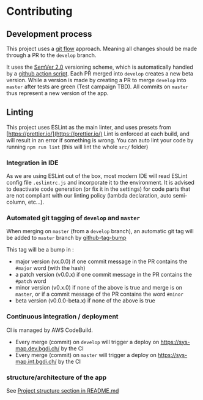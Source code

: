 # Contributing

## Development process

This project uses a [git flow](https://nvie.com/posts/a-successful-git-branching-model/) approach.
Meaning all changes should be made through a PR to the `develop` branch.

It uses the [SemVer 2.0](https://semver.org/) versioning scheme, which is automatically handled by
a [github action script](#automated-git-tagging-of-develop-and-master). Each PR merged into `develop` creates a new beta version. While a version
is made by creating a PR to merge `develop` into `master` after tests are green (Test campaign TBD).
All commits on `master` thus represent a new version of the app.

## Linting

This project uses ESLint as the main linter, and uses presets from [https://prettier.io/](https://prettier.io/)
Lint is enforced at each build, and will result in an error if something is wrong. You can auto lint
your code by running `npm run lint` (this will lint the whole `src/` folder)

### Integration in IDE

As we are using ESLint out of the box, most modern IDE will read ESLint config file `.eslintrc.js`
and incorporate it to the environment. It is advised to deactivate code generation (or fix it in the
settings) for code parts that are not compliant with our linting policy (lambda declaration, auto
semi-column, etc...).

### Automated git tagging of `develop` and `master`

When merging on `master` (from a `develop` branch), an automatic git tag will be added to
`master` branch by [github-tag-bump](https://github.com/marketplace/actions/github-tag-bump)

This tag will be a bump in :

- major version (vx.0.0) if one commit message in the PR contains the `#major` word (with the hash)
- a patch version (v0.0.x) if one commit message in the PR contains the `#patch` word
- minor version (v0.x.0) if none of the above is true and merge is on `master`, or if a commit message of the PR contains the word `#minor`
- beta version (v0.0.0-beta.x) if none of the above is true

### Continuous integration / deployment

CI is managed by AWS CodeBuild.

- Every merge (commit) on `develop` will trigger a deploy on https://sys-map.dev.bgdi.ch/ by the CI
- Every merge (commit) on `master` will trigger a deploy on https://sys-map.int.bgdi.ch/ by the CI

### structure/architecture of the app

See [Project structure section in README.md](README.md#project-structure)
